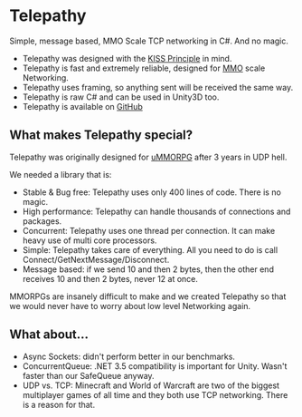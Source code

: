 # Telepathy

Simple, message based, MMO Scale TCP networking in C\#. And no magic.
- Telepathy was designed with the [KISS Principle](https://en.wikipedia.org/wiki/KISS_principle) in mind.  
- Telepathy is fast and extremely reliable, designed for [MMO](https://assetstore.unity.com/packages/templates/systems/ummorpg-51212) scale Networking.  
- Telepathy uses framing, so anything sent will be received the same way.  
- Telepathy is raw C\# and can be used in Unity3D too.
- Telepathy is available on [GitHub](https://github.com/vis2k/Telepathy.md)

## What makes Telepathy special?

Telepathy was originally designed for [uMMORPG](https://assetstore.unity.com/packages/templates/systems/ummorpg-51212) after 3 years in UDP hell.

We needed a library that is:
-   Stable & Bug free: Telepathy uses only 400 lines of code. There is no magic.
-   High performance: Telepathy can handle thousands of connections and packages.
-   Concurrent: Telepathy uses one thread per connection. It can make heavy use of multi core processors.
-   Simple: Telepathy takes care of everything. All you need to do is call Connect/GetNextMessage/Disconnect.
-   Message based: if we send 10 and then 2 bytes, then the other end receives 10 and then 2 bytes, never 12 at once.

MMORPGs are insanely difficult to make and we created Telepathy so that we would never have to worry about low level Networking again.

## What about...
-   Async Sockets: didn't perform better in our benchmarks.
-   ConcurrentQueue: .NET 3.5 compatibility is important for Unity. Wasn't faster than our SafeQueue anyway.
-   UDP vs. TCP: Minecraft and World of Warcraft are two of the biggest multiplayer games of all time and they both use TCP networking. There is a reason for that.
